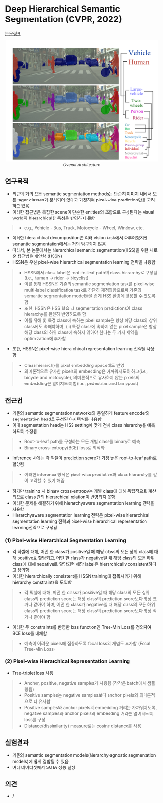 # Deep Hierarchical Semantic Segmentation (CVPR, 2022)

[논문링크](https://openaccess.thecvf.com/content/CVPR2022/html/Li_Deep_Hierarchical_Semantic_Segmentation_CVPR_2022_paper.html)

<p align="center">
    <img width="500" alt='fig1' src="./img/03_14_01.png?raw=true"></br>
    <em><font size=2>Overall Architecture</font></em>
</p>

## 연구목적
- 최근의 거의 모든 semantic segmentation methods는 단순히 이미지 내에서 모든 tager classes가 분리되어 있다고 가정하며 pixel-wise prediction만을 고려하고 있음
- 이러한 접근법은 복잡한 scene이 단순한 entities의 조합으로 구성된다는 visual world의 hierarchical한 특성을 반영하지 못함
> - e.g., Vehicle - Bus, Truck, Motocycle - Wheel, Window, etc.
- 이러한 hierarchical decomposition은 여러 vision task에서 다루어졌지만 semantic segmentation에서는 거의 탐구되지 않음
- 따라서, 본 논문에서는 hierarchical semantic segmentation(HSS)을 위한 새로운 접근법을 제안함 (HSSN)
- HSSN은 우선 pixel-wise hierarchical segmentation learning 전략을 사용함
> - HSSN에서 class label은 root-to-leaf path의 class hierarchy로 구성됨 (i.e., human -> rider -> bicyclist)
> - 이를 통해 HSSN은 기존의 semantic segmentation task를 pixel-wise multi-label classification task로 간단히 재정의함으로써 기존의 semantic segmentation model들을 쉽게 HSS 환경에 활용할 수 있도록 함
> - 또한, HSSN은 HSS 학습 시 segmentation predictions이 class hierarchy를 완전히 반영하도록 함
> - 이를 위해 (i) 특정 class에 속하는 pixel sample은 항상 해당 class의 상위 class에도 속해야하며, (ii) 특정 class에 속하지 않는 pixel sample은 항상 해당 class의 하위 class에 속하지 않아야 한다는 두 가지 제약을 optimization에 추가함
- 또한, HSSN은 pixel-wise hierarchical representation learning 전략을 사용함
> - Class hierarchy를 pixel embedding space에도 반영
> - 의미론적으로 유사한 pixels의 embedding은 가까워지도록 하고(i.e., bicycle and motocycle), 의미론적으로 유사하지 않는 pixels의 embedding은 멀어지도록 함(i.e., pedestrian and lamppost)

## 접근법
- 기존의 semantic segmentation networks와 동일하게 feature encoder와 segmentation head로 구성된 아키텍처를 사용함
- 이때 segmentation head는 HSS setting에 맞게 전체 class hierarchy를 예측하도록 수정됨
> - Root-to-leaf path를 구성하는 모든 개별 class를 binary로 예측
> - Binary cross-entropy(BCE) loss로 최적화
- Inference 시에는 각 픽셀이 prediction score가 가장 높은 root-to-leaf path로 할당됨
> - 이러한 inference 방식은 pixel-wise prediction과 class hierarchy를 같이 고려할 수 있게 해줌
- 하지만 training 시 binary cross-entropy는 개별 class에 대해 독립적으로 계산되므로 class 간의 hierarchical relation이 반영되지 못함
- 이러한 문제를 해결하기 위해 hierarchyaware segmentation learning 전략을 사용함
- Hierarchyaware segmentation learning 전략은 pixel-wise hierarchical segmentation learning 전략과 pixel-wise hierarchical representation learning전략으로 구성됨
### (1) Pixel-wise Hierarchical Segmentation Learning
- 각 픽셀에 대해, 어떤 한 class가 positive일 때 해당 class의 모든 상위 class에 대해 positive로 할당되고, 어떤 한 class가 negative일 때 해당 class의 모든 하위 class에 대해 negative로 할당되면 해당 label은 hierarchically consistent하다고 정의함
- 이러한 hierarchically consistent를 HSSN training에 접목시키기 위해 hierarchy constraints을 도입함
> - 각 픽셀에 대해, 어떤 한 class가 positive일 때 해당 class의 모든 상위 class의 prediction score는 해당 class의 prediction score보다 항상 크거나 같아야 하며, 어떤 한 class가 negative일 때 해당 class의 모든 하위 class의 prediction score는 해당 class의 prediction score보다 항상 작거나 같아야 함
- 이러한 두 constraints를 반영한 loss function인 Tree-Min Loss를 정의하여 BCE loss를 대체함
> - 예측이 어려운 pixels에 집중하도록 focal loss의 개념도 추가함 (Focal Tree-Min Loss)

### (2) Pixel-wise Hierarchical Representation Learning
- Tree-triplet loss 사용
> - Anchor, positive, negative samples가 사용됨 (각각은 batch에서 샘플링됨)
> - Positive samples는 negative samples보다 anchor pixels와 의미론적으로 더 유사함
> - Positive samples와 anchor pixels의 embedding 거리는 가까워지도록, negative samples와 anchor pixels의 embedding 거리는 멀어지도록 loss를 구성
> - Distance(dissimilarity) measure로는 cosine distance를 사용
  
## 실험결과
- 기존의 semantic segmentation models(hierarchy-agnostic segmentation models)에 쉽게 결합될 수 있음
- 여러 데이터셋에서 SOTA 성능 달성

## 의견
- /
